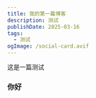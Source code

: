 ```yaml
---
title: 我的第一篇博客
description: 测试
publishDate: 2025-03-16
tags:
  - 测试
ogImage: /social-card.avif
---
```

这是一篇测试
### 你好
